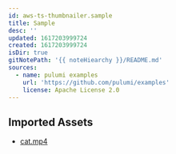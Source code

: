 ```yaml
---
id: aws-ts-thumbnailer.sample
title: Sample
desc: ''
updated: 1617203999724
created: 1617203999724
isDir: true
gitNotePath: '{{ noteHiearchy }}/README.md'
sources:
  - name: pulumi examples
    url: 'https://github.com/pulumi/examples'
    license: Apache License 2.0
---
```

## Imported Assets

- [cat.mp4](/assets/cat.mp4)

